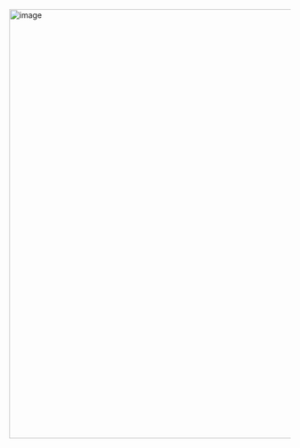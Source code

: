 <img width="1366" height="768" alt="image" src="https://github.com/user-attachments/assets/7d71bac5-6a02-441e-a53a-86aa4165beee" />
